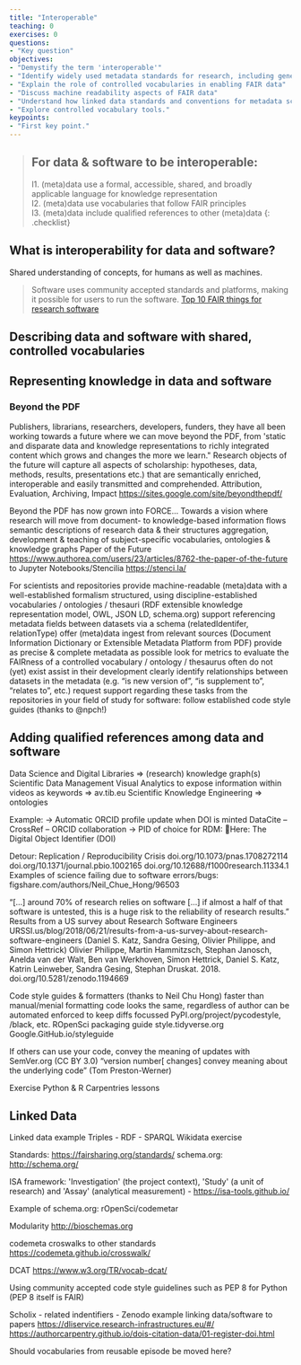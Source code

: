 ```yaml
---
title: "Interoperable"
teaching: 0
exercises: 0
questions:
- "Key question"
objectives:
- "Demystify the term 'interoperable'"
- "Identify widely used metadata standards for research, including generic and discipline-focussed examples"
- "Explain the role of controlled vocabularies in enabling FAIR data"
- "Discuss machine readability aspects of FAIR data"
- "Understand how linked data standards and conventions for metadata schema documentation relate to interoperability"
- "Explore controlled vocabulary tools."
keypoints:
- "First key point."
---
```


> ## For data & software to be interoperable:
> I1. (meta)data use a formal, accessible, shared, and broadly applicable language for knowledge representation  
> I2. (meta)data use vocabularies that follow FAIR principles  
> I3. (meta)data include qualified references to other (meta)data
{: .checklist}

## What is interoperability for data and software?

Shared understanding of concepts, for humans as well as machines.


> Software uses community accepted standards and platforms, making it possible for users to run the software.
[Top 10 FAIR things for research software][10FTRS]

[10FTRS]: https://librarycarpentry.org/Top-10-FAIR//2018/12/01/research-software/

## Describing data and software with shared, controlled vocabularies

## Representing knowledge in data and software

### Beyond the PDF
Publishers, librarians, researchers, developers, funders, they have all been working towards a future where we can move beyond the PDF, from 'static and disparate data and knowledge representations to richly integrated content which grows and changes the more we learn." Research objects of the future will capture all aspects of scholarship: hypotheses, data, methods, results, presentations etc.) that are semantically enriched, interoperable and easily transmitted and comprehended.
Attribution, Evaluation, Archiving, Impact 
https://sites.google.com/site/beyondthepdf/

Beyond the PDF has now grown into FORCE...
Towards a vision where research will move from document- to knowledge-based information flows
semantic descriptions of research data & their structures
aggregation, development & teaching of subject-specific vocabularies, ontologies & knowledge graphs
Paper of the Future
https://www.authorea.com/users/23/articles/8762-the-paper-of-the-future to Jupyter Notebooks/Stencilia
https://stenci.la/

For scientists and repositories
provide machine-readable (meta)data with a well-established formalism 
structured, using discipline-established vocabularies / ontologies / thesauri (RDF extensible knowledge representation model, OWL, JSON LD, schema.org)
support referencing metadata fields between datasets via a  schema (relatedIdentifer, relationType)
offer (meta)data ingest from relevant sources (Document Information Dictionary or Extensible Metadata Platform from PDF)
provide as precise & complete metadata as possible
look for metrics to evaluate the FAIRness of a controlled vocabulary / ontology / thesaurus 
often do not (yet) exist
assist in their development
clearly identify relationships between datasets in the metadata (e.g. “is new version of”, “is supplement to”, “relates to”, etc.)
request support regarding these tasks from the repositories in your field of study
for software: follow established code style guides (thanks to @npch!)

## Adding qualified references among data and software


Data Science and Digital Libraries => (research) knowledge graph(s)
Scientific Data Management
Visual Analytics to expose information within videos as keywords => av.tib.eu
Scientific Knowledge Engineering => ontologies

Example:
→ Automatic ORCID profile update when DOI is minted
DataCite – CrossRef – ORCID
  collaboration
→ PID of choice for RDM: Here: The Digital Object Identifier (DOI)

Detour: Replication / Reproducibility Crisis
doi.org/10.1073/pnas.1708272114
doi.org/10.1371/journal.pbio.1002165
doi.org/10.12688/f1000research.11334.1 
Examples of science failing due to software errors/bugs: 
figshare.com/authors/Neil_Chue_Hong/96503 


“[...] around 70% of research relies on software [...] if almost a half of that software is untested, this is a huge risk to the reliability of research results.”
Results from a US survey about Research Software Engineers
URSSI.us/blog/2018/06/21/results-from-a-us-survey-about-research-software-engineers (Daniel S. Katz, Sandra Gesing, Olivier Philippe, and Simon Hettrick)
Olivier Philippe, Martin Hammitzsch, Stephan Janosch, Anelda van der Walt, Ben van Werkhoven, Simon Hettrick, Daniel S. Katz, Katrin Leinweber, Sandra Gesing, Stephan Druskat. 2018. doi.org/10.5281/zenodo.1194669 

Code style guides & formatters (thanks to Neil Chu Hong)
faster than manual/menial formatting
code looks the same, regardless of author
can be automated enforced to keep diffs focussed
PyPI.org/project/pycodestyle, /black, etc.
ROpenSci packaging guide
style.tidyverse.org
Google.GitHub.io/styleguide 


If others can use your code, convey the meaning of updates with SemVer.org (CC BY 3.0)
“version number[ changes] convey meaning about the underlying code” (Tom Preston-Werner)


Exercise
Python & R Carpentries lessons

## Linked Data

Linked data example
Triples - RDF - SPARQL
Wikidata exercise

Standards: https://fairsharing.org/standards/
schema.org: http://schema.org/

ISA framework: 'Investigation' (the project context), 'Study' (a unit of research) and 'Assay' (analytical measurement) - https://isa-tools.github.io/

Example of schema.org: rOpenSci/codemetar

Modularity
http://bioschemas.org 

codemeta croswalks to other standards
https://codemeta.github.io/crosswalk/

DCAT
https://www.w3.org/TR/vocab-dcat/

Using community accepted code style guidelines such as PEP 8 for Python (PEP 8 itself is FAIR)

Scholix - related indentifiers - Zenodo example linking data/software to papers 
https://dliservice.research-infrastructures.eu/#/
https://authorcarpentry.github.io/dois-citation-data/01-register-doi.html

Should vocabularies from reusable episode be moved here?
